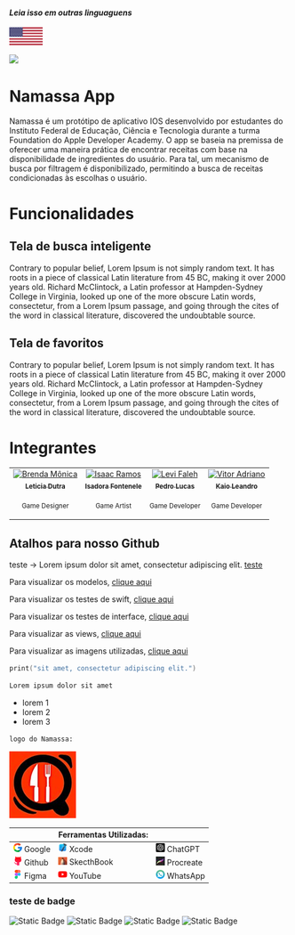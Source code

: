 #### _Leia isso em outras linguaguens_
<kbd>[<img title="Português" alt="Português" src="IGNORE/images/usaFlag.png" width="60">](NamassaUtils/Translations/READMEen.md)</kbd>


![](IGNORE/gifs/Namassa3.gif) 


# Namassa App

Namassa é um protótipo de aplicativo IOS desenvolvido por estudantes do Instituto Federal de Educação, Ciência e Tecnologia durante a turma Foundation do Apple Developer Academy.
O app se baseia na premissa de oferecer uma maneira prática de encontrar receitas com base na disponibilidade de ingredientes do usuário. Para tal, um mecanismo de busca por filtragem é disponibilizado, permitindo a busca de receitas condicionadas às escolhas o usuário.
# Funcionalidades

## Tela de busca inteligente

Contrary to popular belief, Lorem Ipsum is not simply random text. It has roots in a piece of classical Latin literature from 45 BC, making it over 2000 years old. Richard McClintock, a Latin professor at Hampden-Sydney College in Virginia, looked up one of the more obscure Latin words, consectetur, from a Lorem Ipsum passage, and going through the cites of the word in classical literature, discovered the undoubtable source.

## Tela de favoritos

Contrary to popular belief, Lorem Ipsum is not simply random text. It has roots in a piece of classical Latin literature from 45 BC, making it over 2000 years old. Richard McClintock, a Latin professor at Hampden-Sydney College in Virginia, looked up one of the more obscure Latin words, consectetur, from a Lorem Ipsum passage, and going through the cites of the word in classical literature, discovered the undoubtable source.

# Integrantes
<div align="center">
<table>
  <tbody>
    <tr>
      <td align="center"><a href="https://github.com/brnwdag"><img src="" width="100px;" alt="Brenda Mônica"/><br /><sub><b>Leticia Dutra</b>
        </a>
        <p><sub>Game Designer</sub></p></sub></td>
      <td align="center"><a href="https://github.com/isaac"><img src="" width="100px;" alt="Isaac Ramos"/><br /><sub><b>Isadora Fontenele</b></a>
        <p><sub>Game Artist</sub></p></sub></td>
      <td align="center"><a href="https://github.com/levifaleh"><img src="" width="100px;" alt="Levi Faleh"/><br /><sub><b>Pedro Lucas</b></a>
        <p><sub>Game Developer</sub></p></sub></td>
      <td align="center"><a href="https://github.com/VorAd8"><img src="" width="100px;" alt="Vitor Adriano"/><br /><sub><b>Kaio Leandro</b></sub></a>
        <p><sub>Game Developer</sub></p></td>
    </tr>
  </tbody>
</table>
</div>

## Atalhos para nosso Github
teste -> Lorem ipsum dolor sit amet, consectetur adipiscing elit. [teste](Namassa.xcodeproj/project.xcworkspace/contents.xcworkspacedata)

Para visualizar os modelos, [clique aqui](Namassa/Models)

Para visualizar os testes de swift, [clique aqui](NamassaTests)

Para visualizar os testes de interface, [clique aqui](NamassaUITests)

Para visualizar as views, [clique aqui](Namassa/Views)

Para visualizar as imagens utilizadas, [clique aqui](NamassaUtils)

```Swift
print("sit amet, consectetur adipiscing elit.")
```
```bash
Lorem ipsum dolor sit amet
```
- lorem 1
- lorem 2
- lorem 3
```bash
logo do Namassa:
```
![](NamassaUtils/Logo-2.jpg)

|    | Ferramentas Utilizadas: |    |
|----|-------------------------|----|
| ![](NamassaUtils/google1.png) Google         | ![](NamassaUtils/XcodePequeno.png) Xcode | ![](NamassaUtils/chatgpt.png) ChatGPT |
| ![](NamassaUtils/social.png) Github           | ![](NamassaUtils/SketchBookPequeno.jpg) SkecthBook | ![](NamassaUtils/ProcreatePequeno.jpg) Procreate |
| ![](NamassaUtils/figma.png) Figma            | ![](NamassaUtils/youtube.png) YouTube | ![](NamassaUtils/bate-papo.png) WhatsApp |

### teste de badge
![Static Badge](https://img.shields.io/badge/lorem_ipsun-black)
![Static Badge](https://img.shields.io/badge/lorem_ipsun-red)
![Static Badge](https://img.shields.io/badge/lorem_ipsun-green)
![Static Badge](https://img.shields.io/badge/lorem_ipsun-maroon)
